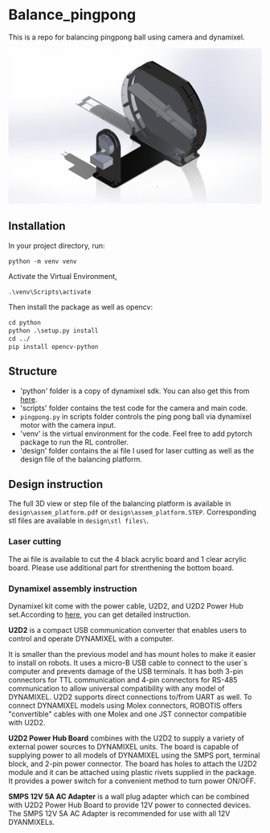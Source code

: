 # Balance_pingpong
This is a repo for balancing pingpong ball using camera and dynamixel. 

![](design/assem_platform.JPG)

## Installation

In your project directory, run:
``` 
python -m venv venv 
```

Activate the Virtual Environment,
```
.\venv\Scripts\activate
```
Then install the package as well as opencv: 

```
cd python
python .\setup.py install
cd ../
pip install opencv-python
```

## Structure

- 'python' folder is a copy of dynamixel sdk. You can also get this from [here](https://emanual.robotis.com/docs/en/software/dynamixel/dynamixel_sdk/download/#repository).
- 'scripts' folder contains the test code for the camera and main code. 
- ``pingpong.py`` in scripts folder controls the ping pong ball via dynamixel motor with the camera input.
- 'venv' is the virtual environment for the code. Feel free to add pytorch package to run the RL controller.
- 'design' folder contains the ai file I used for laser cutting as well as the design file of the balancing platform. 


## Design instruction

The full 3D view or step file of the balancing platform is available in ``design\assem_platform.pdf`` or ``design\assem_platform.STEP``. Corresponding stl files are available in ``design\stl files\``.

### Laser cutting 

The ai file is available to cut the 4 black acrylic board and 1 clear acrylic board. Please use additional part for strenthening the bottom board. 

### Dynamixel assembly instruction

Dynamixel kit come with the power cable, U2D2, and U2D2 Power Hub set.According to [here](https://www.robotis.us/dynamixel-starter-set-us/), you can get detailed instruction. 

**U2D2** is a compact USB communication converter that enables users to control and operate DYNAMIXEL with a computer.

It is smaller than the previous model and has mount holes to make it easier to install on robots. It uses a micro-B USB cable to connect to the user`s computer and prevents damage of the USB terminals. It has both 3-pin connectors for TTL communication and 4-pin connectors for RS-485 communication to allow universal compatibility with any model of DYNAMIXEL.
U2D2 supports direct connections to/from UART as well. To connect DYNAMIXEL models using Molex connectors, ROBOTIS offers "convertible" cables with one Molex and one JST connector compatible with U2D2.

**U2D2 Power Hub Board** combines with the U2D2 to supply a variety of external power sources to DYNAMIXEL units. 
The board is capable of supplying power to all models of DYNAMIXEL using the SMPS port, terminal block, and 2-pin power connector. The board has holes to attach the U2D2 module and it can be attached using plastic rivets supplied in the package. It provides a power switch for a convenient method to turn power ON/OFF.


**SMPS 12V 5A AC Adapter** is a wall plug adapter which can be combined with U2D2 Power Hub Board to provide 12V power to connected devices. 
The SMPS 12V 5A AC Adapter is recommended for use with all 12V DYANMIXELs.


